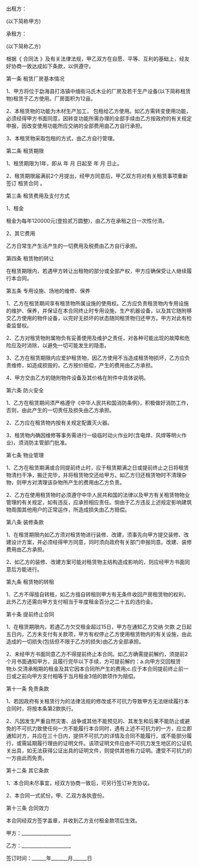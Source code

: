 
 


出租方：


(以下简称甲方)


承租方：


(以下简称乙方)


根据《
合同法
》及有关法律法规，甲乙双方在自愿、平等、互利的基础上，经友好协商一致达成如下条款，以供遵守。


第一条 租赁厂房基本情况


1、甲方将位于勐海县打洛镇中缅街马氏木业的厂房及若干生产设备(以下简称租赁物)租赁于乙方使用。厂房面积为12亩。


2、本租赁物的功能为木材生产加工， 包租给乙方使用。如乙方需转变使用功能，必须经得甲方书面同意，因转变功能所需办理的全部手续由乙方按政府的有关规定申报，因改变使用功能所应交纳的全部费用由乙方自行承担。


3、本租赁物采取包租的方式，由乙方自行管理。


第二条 租赁期限


1、租赁期限为1年，即从 年 月 日起至 年 月 日止。


2、租赁期限届满前2个月提出，经甲方同意后，甲乙双方将对有关租赁事项重新签订
租赁合同
。


第三条 租赁费用及支付方式


1、租金


租金为每年120000元(壹拾贰万圆整)，由乙方在承租之日一次性付清。


2、其它费用


乙方日常生产生活产生的一切费用及税费由乙方自行承担。


第四条 租赁物的转让


在租赁期限内，若遇甲方转让出租物的部分或全部产权，甲方应确保受让人继续履行本合同。


第五条 专用设施、场地的维修、保养


1、乙方在租赁期间享有租赁物所属设施的使用权。乙方应负责租赁物内专用设施的维护、保养，并保证在本合同终止时专用设施，生产机器设备，以及其它随附移交乙方使用的物件设备，以完好无损坏的状态随同租赁物归还甲方。甲方对此有检查监督权。


2、乙方对租赁物附属物负有妥善使用及维护之责任，对各种可能出现的故障和危险应及时消除，以避免一切可能发生的隐患。


3、乙方在租赁期限内应爱护租赁物，因乙方使用不当造成租赁物损坏，乙方应负责维修，如造成损毁的，乙方按价赔偿，产生的费用由乙方承担。


4、甲方交由乙方的随附物件设备及其价格在附件中具体说明。


第六条 防火安全


1、乙方在租赁期间须严格遵守《中华人民共和国消防条例》，积极做好消防工作，否则，由此产生的一切责任及损失由乙方承担。


2、乙方应在租赁物内按有关规定配置灭火器。


3、租赁物内确因维修等事务需进行一级临时动火作业时(含电焊、风焊等明火作业)，须消防主管部门批准。


第七条 物业管理


1、乙方在租赁期满或合同提前终止时，应于租赁期满之日或提前终止之日将租赁物清扫干净，搬迁完毕，并将租赁物交还给甲方。如乙方归还租赁物时不清理杂物，则甲方对清理该杂物所产生的费用由乙方负责。


2、乙方在使用租赁物时必须遵守中华人民共和国的法律以及甲方有关租赁物物业管理的有关规定，如有违反，应承担相应责任。倘由于乙方违反上述规定影响建筑物周围其他用户的正常运作，所造成损失由乙方赔偿。


第八条 装修条款


1、在租赁期限内如乙方须对租赁物进行装修、改建，须事先向甲方提交装修、改建设计方案，并必须经得甲方同意，同时须向政府有关部门申报同意。改建、装修费用由乙方承担。


2、如乙方的装修、改建方案可能对租赁物主结构造成影响的，则应经甲方书面同意后方能进行。


第九条 租赁物的转租


1、乙方不得擅自转租，如乙方擅自转租则甲方有无条件收回产房租赁物的权利，此外乙方还需向甲方支付相当于年度租金百分之二十五的违约金。


第十条 提前终止合同


1、在租赁期限内，若遇乙方欠交租金超过15日，甲方在通知乙方交纳
欠款
之日起五日内，乙方未支付有关款项，甲方有权停止乙方使用租赁物内的有关设施，由此造成的一切损失(包括但不限于乙方的损失)由乙方全部承担。


2、未经甲方书面同意乙方不得提前终止本合同。如乙方确需提前解约，须提前2个月书面通知甲方，且履行完毕以下手续，方可提前解约：a.向甲方交回租赁物;b.交清承租期的租金及其它因本合同所产生的费用;c.应于本合同提前终止前一日或之前向甲方支付相等于当月租金3倍的款项作为赔偿。


第十一条 免责条款


1、若因政府有关租赁行为的法律法规的修改或不可抗力导致甲方无法继续履行本合同时，将按本条第2款执行。


2、凡因发生严重自然灾害、战争或其他不能预见的、其发生和后果不能防止或避免的不可抗力致使任何一方不能履行本合同时，遇有上述不可抗力的一方，应立即通知对方，并应在三十日内，提供不可抗力的详情及合同不能履行，或不能部分履行，或需延期履行理由的证明文件。该项证明文件应由不可抗力发生地区的公证机关出具，如无法获得公证出具的证明文件，则提供其他有力证明。遭受不可抗力的一方由此而免责。


第十二条 其它条款


1、本合同未尽事宜，经双方协商一致后，可另行签订补充协议。


2、本合同一式贰份，甲、乙双方各执壹份。


第十三条 合同效力


本合同经双方签字盖章，并收到乙方支付租金款项后生效。


甲方：_____________________


乙方：_____________________


签订时间：______年_______月______日
 


 

 
 
 
 
 
  


  
 

  


  


  
 
 
 
 

